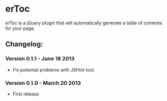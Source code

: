 erToc
=====

erToc is a jQuery plugin that will automatically generate a table of contents for your page.

## Changelog:
### Version 0.1.1 - June 18 2013
* Fix potential problems with JSHint tool.

### Version 0.1.0 - March 20 2013
* First release
